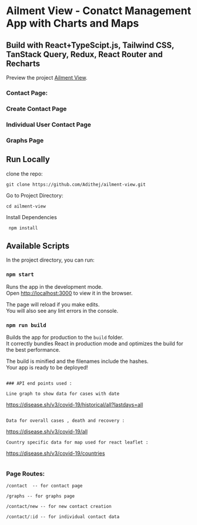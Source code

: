# Ailment View - Conatct Management App with Charts and Maps

## Build with React+TypeScipt.js, Tailwind CSS, TanStack Query, Redux, React Router and Recharts

Preview the project
[Ailment View](https://github.com/facebook/create-react-app).

### Contact Page:

### Create Contact Page

### Individual User Contact Page

### Graphs Page

## Run Locally

clone the repo:

```
git clone https://github.com/Adithej/ailment-view.git
```

Go to Project Directory:

```
cd ailment-view
```

Install Dependencies

```
 npm install

```

## Available Scripts

In the project directory, you can run:

### `npm start`

Runs the app in the development mode.\
Open [http://localhost:3000](http://localhost:3000) to view it in the browser.

The page will reload if you make edits.\
You will also see any lint errors in the console.

### `npm run build`

Builds the app for production to the `build` folder.\
It correctly bundles React in production mode and optimizes the build for the best
performance.

The build is minified and the filenames include the hashes.\
Your app is ready to be deployed!

```

### API end points used :

Line graph to show data for cases with date
```

https://disease.sh/v3/covid-19/historical/all?lastdays=all

```

Data for overall cases , death and recovery :

```

https://disease.sh/v3/covid-19/all

```
Country specific data for map used for react leaflet :

```

https://disease.sh/v3/covid-19/countries

```

```

### Page Routes:

```
/contact  -- for contact page

/graphs -- for graphs page

/contact/new -- for new contact creation

/contact/:id -- for individual contact data

```
